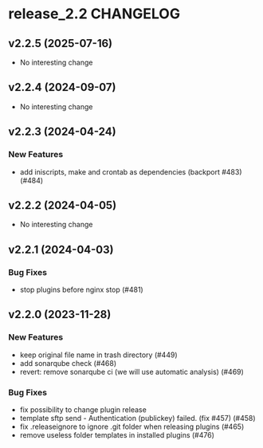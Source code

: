 # release_2.2 CHANGELOG

## v2.2.5 (2025-07-16)

- No interesting change

## v2.2.4 (2024-09-07)

- No interesting change

## v2.2.3 (2024-04-24)

### New Features

- add iniscripts, make and crontab as dependencies (backport #483) (#484)

## v2.2.2 (2024-04-05)

- No interesting change

## v2.2.1 (2024-04-03)

### Bug Fixes

- stop plugins before nginx stop (#481)

## v2.2.0 (2023-11-28)

### New Features

- keep original file name in trash directory (#449)
- add sonarqube check (#468)
- revert: remove sonarqube ci (we will use automatic analysis) (#469)

### Bug Fixes

- fix possibility to change plugin release
- template sftp send - Authentication (publickey) failed. (fix #457) (#458)
- fix .releaseignore to ignore .git folder when releasing plugins (#465)
- remove useless folder templates in installed plugins (#476)


